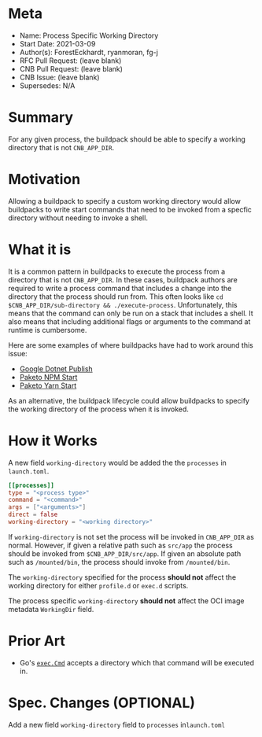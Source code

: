 # Meta
[meta]: #meta
- Name: Process Specific Working Directory
- Start Date: 2021-03-09
- Author(s): ForestEckhardt, ryanmoran, fg-j
- RFC Pull Request: (leave blank)
- CNB Pull Request: (leave blank)
- CNB Issue: (leave blank)
- Supersedes: N/A

# Summary
[summary]: #summary

For any given process, the buildpack should be able to specify a working
directory that is not `CNB_APP_DIR`.

# Motivation
[motivation]: #motivation

Allowing a buildpack to specify a custom working directory would allow
buildpacks to write start commands that need to be invoked from a specfic
directory without needing to invoke a shell.

# What it is
[what-it-is]: #what-it-is

It is a common pattern in buildpacks to execute the process from a directory
that is not `CNB_APP_DIR`. In these cases, buildpack authors are required to
write a process command that includes a change into the directory that the
process should run from. This often looks like `cd $CNB_APP_DIR/sub-directory &&
./execute-process`. Unfortunately, this means that the command can only be run
on a stack that includes a shell. It also means that including additional flags
or arguments to the command at runtime is cumbersome.

Here are some examples of where buildpacks have had to work around this issue:
* [Google Dotnet Publish](https://github.com/GoogleCloudPlatform/buildpacks/commit/a8d662f20cd3c304f0db4a82259400103e358429#diff-a56496a4700b75d6512c25eba9da9635ef937b1b38f50d6ce844275a77b09ac7R167)
* [Paketo NPM Start](https://github.com/paketo-buildpacks/npm-start/blob/d0e3f0a9375948c75dd663b56c95a0ee7b86556e/build.go#L41-L47)
* [Paketo Yarn Start](https://github.com/paketo-buildpacks/yarn-start/blob/d826b85e81df90f6d83e7bce1b581ba6bb79e6e7/build.go#L57)

As an alternative, the buildpack lifecycle could allow buildpacks to specify
the working directory of the process when it is invoked.

# How it Works
[how-it-works]: #how-it-works

A new field `working-directory` would be added the the `processes` in `launch.toml`.
```toml
[[processes]]
type = "<process type>"
command = "<command>"
args = ["<arguments>"]
direct = false
working-directory = "<working directory>"
```

If `working-directory` is not set the process will be invoked in `CNB_APP_DIR`
as normal. However, if given a relative path such as `src/app` the process
should be invoked from `$CNB_APP_DIR/src/app`. If given an absolute path such
as `/mounted/bin`, the process should invoke from `/mounted/bin`.

The `working-directory` specified for the process **should not** affect the working
directory for either `profile.d` or `exec.d` scripts.

The process specific `working-directory` **should not** affect the OCI image
metadata `WorkingDir` field.

# Prior Art
[prior-art]: #prior-art

- Go's [`exec.Cmd`](https://golang.org/pkg/os/exec/#Cmd) accepts a directory
  which that command will be executed in.

# Spec. Changes (OPTIONAL)
[spec-changes]: #spec-changes

Add a new field `working-directory` field to `processes` in`launch.toml`
